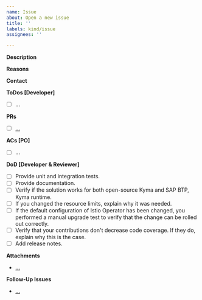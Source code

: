 ```yaml
---
name: Issue
about: Open a new issue
title: ''
labels: kind/issue
assignees: ''

---
```


<!-- Thank you for your contribution. Before you submit the issue:
1. Search open and closed issues for duplicates.
2. Read the contributing guidelines.
-->

**Description**

<!-- Provide a detailed description of what is required. Describe the background of the issue. -->

**Reasons**

<!-- Explain why the improvement is required. -->

**Contact**
<!-- Specify the stakeholder who can provide further clarification if needed. -->

**ToDos [Developer]**
<!-- The developer working on this issue uses this section to specify what must be done to resolve the issue. -->
- [ ] ...

**PRs**
<!-- Add links to all related PRs created to resolve the issue. -->
- [ ] [...]()

**ACs [PO]**
<!-- The product owner of the team responsible uses this section to specify acceptance criteria that must be met to consider the issue resolved. -->
- [ ] ...

**DoD [Developer & Reviewer]**
<!-- The developer working on this issue must confirm that they have completed the following tasks. The reviewer must double-check that these tasks are completed. -->
- [ ] Provide unit and integration tests.
- [ ] Provide documentation.
- [ ] Verify if the solution works for both open-source Kyma and SAP BTP, Kyma runtime.
- [ ] If you changed the resource limits, explain why it was needed.
- [ ] If the default configuration of Istio Operator has been changed, you performed a manual upgrade test to verify that the change can be rolled out correctly.
- [ ] Verify that your contributions don't decrease code coverage. If they do, explain why this is the case.
- [ ] Add release notes.

**Attachments**
<!-- Attach any related links, code samples, or screenshots. -->
- [...]()

**Follow-Up Issues**
<!-- If there are any follow-up issues, add the links.  -->
- [...]()
